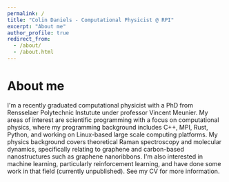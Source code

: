 ```yaml
---
permalink: /
title: "Colin Daniels - Computational Physicist @ RPI"
excerpt: "About me"
author_profile: true
redirect_from: 
  - /about/
  - /about.html
---
```


About me
======
I'm a recently graduated computational physicist with a PhD from Rensselaer Polytechnic Instutute under professor Vincent Meunier. My areas of interest are scientific programming with a focus on computational physics, where my programming background includes C++, MPI, Rust, Python, and working on Linux-based large scale computing platforms. My physics background covers theoretical Raman spectroscopy and molecular dynamics, specifically relating to graphene and carbon-based nanostructures such as graphene nanoribbons. I'm also interested in machine learning, particularly reinforcement learning, and have done some work in that field (currently unpublished). See my CV for more information.
